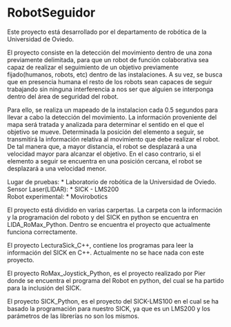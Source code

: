 # RobotSeguidor
Este proyecto está desarrollado por el departamento de robótica de la Universidad de Oviedo.

El proyecto consiste en la detección del movimiento dentro de una zona previamente delimitada, para que un robot de función colaborativa 
sea capaz de realizar el seguimiento de un objetivo previamente fijado(humanos, robots, etc) dentro de las instalaciones. A su vez, se busca 
que en presencia humana el resto de los robots sean capaces de seguir trabajando sin ninguna interferencia a nos ser que alguien 
se interponga dentro del área de seguridad del robot.

Para ello, se realiza un mapeado de la instalacion cada 0.5 segundos para llevar a cabo la detección del movimiento. La información proveniente
del mapa será tratada y analizada para determinar el sentido en el que el objetivo se mueve. Determinada la posición del elemento a seguir,
se transmitirá la información relativa al movimiento que debe realizar el robot. De tal manera que, a mayor distancia, el robot se desplazará
a una velocidad mayor para alcanzar el objetivo. En el caso contrario, si el elemento a seguir se encuentra en una posición cercana, el robot
se desplazará a una velocidad menor.

Lugar de pruebas:        * Laboratorio de robótica de la Universidad de Oviedo.                       
Sensor Laser(LIDAR):     * SICK - LMS200                                        
Robot experimental:      * Movirobotics


El proyecto está dividido en varias carpertas. La carpeta con la información y la programación del roboto y del SICK en python se 
encuentra en LIDA_RoMax_Python. Dentro se encuentra el proyecto que actualmente funciona correctamente.

El proyecto LecturaSick_C++, contiene los programas para leer la información del SICK en C++. Actualmente no se hace nada con este
proyecto.

El proyecto RoMax_Joystick_Python, es el proyecto realizado por Pier donde se encuentra el programa del Robot en python, del cual
se ha partido para la inclusión del SICK.

El proyecto SICK_Python, es el proyecto del SICK-LMS100 en el cual se ha basado la programación para nuestro SICK, ya que es un LMS200
y los parámetros de las librerías no son los mismos.

